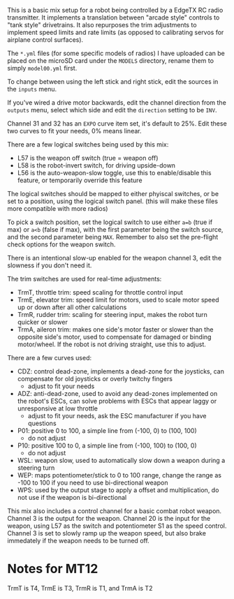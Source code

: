 This is a basic mix setup for a robot being controlled by a EdgeTX RC radio transmitter. It implements a translation between "arcade style" controls to "tank style" drivetrains. It also repurposes the trim adjustments to implement speed limits and rate limits (as opposed to calibrating servos for airplane control surfaces).

The `*.yml` files (for some specific models of radios) I have uploaded can be placed on the microSD card under the `MODELS` directory, rename them to simply `model00.yml` first.

To change between using the left stick and right stick, edit the sources in the `inputs` menu.

If you've wired a drive motor backwards, edit the channel direction from the `outputs` menu, select which side and edit the `direction` setting to be `INV`.

Channel 31 and 32 has an `EXPO` curve item set, it's default to 25%. Edit these two curves to fit your needs, 0% means linear.

There are a few logical switches being used by this mix:

 * L57 is the weapon off switch (true = weapon off)
 * L58 is the robot-invert switch, for driving upside-down
 * L56 is the auto-weapon-slow toggle, use this to enable/disable this feature, or temporarily override this feature

The logical switches should be mapped to either phyiscal switches, or be set to a position, using the logical switch panel. (this will make these files more compatible with more radios)

To pick a switch position, set the logical switch to use either `a=b` (true if max) or `a<b` (false if max), with the first parameter being the switch source, and the second parameter being `MAX`. Remember to also set the pre-flight check options for the weapon switch.

There is an intentional slow-up enabled for the weapon channel 3, edit the slowness if you don't need it.

The trim switches are used for real-time adjustments:

 * TrmT, throttle trim: speed scaling for throttle control input
 * TrmE, elevator trim: speed limit for motors, used to scale motor speed up or down after all other calculations
 * TrmR, rudder trim: scaling for steering input, makes the robot turn quicker or slower
 * TrmA, aileron trim: makes one side's motor faster or slower than the opposite side's motor, used to compensate for damaged or binding motor/wheel. If the robot is not driving straight, use this to adjust.

There are a few curves used:

 * CDZ: control dead-zone, implements a dead-zone for the joysticks, can compensate for old joysticks or overly twitchy fingers
   * adjust to fit your needs
 * ADZ: anti-dead-zone, used to avoid any dead-zones implemented on the robot's ESCs, can solve problems with ESCs that appear laggy or unresponsive at low throttle
   * adjust to fit your needs, ask the ESC manufacturer if you have questions
 * P01: positive 0 to 100, a simple line from (-100, 0) to (100, 100)
   * do not adjust
 * P10: positive 100 to 0, a simple line from (-100, 100) to (100, 0)
   * do not adjust
 * WSL: weapon slow, used to automatically slow down a weapon during a steering turn
 * WEP: maps potentiometer/stick to 0 to 100 range, change the range as -100 to 100 if you need to use bi-directional weapon
 * WPS: used by the output stage to apply a offset and multiplication, do not use if the weapon is bi-directional

This mix also includes a control channel for a basic combat robot weapon. Channel 3 is the output for the weapon. Channel 20 is the input for the weapon, using L57 as the switch and potentiometer S1 as the speed control. Channel 3 is set to slowly ramp up the weapon speed, but also brake immedately if the weapon needs to be turned off.

# Notes for MT12

TrmT is T4, TrmE is T3, TrmR is T1, and TrmA is T2
